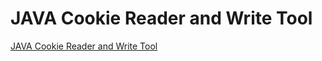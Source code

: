 # JAVA Cookie Reader and Write Tool
[JAVA Cookie Reader and Write Tool](https://aiwithcloud.com/2022/09/19/java_cookie_reader_and_write_tool/)